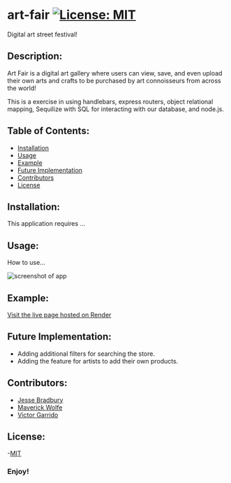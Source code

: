# art-fair  [![License: MIT](https://img.shields.io/badge/License-MIT-yellow.svg)](https://opensource.org/licenses/MIT)

Digital art street festival!



## Description:
Art Fair is a digital art gallery where users can view, save, and even upload their own arts and crafts to be purchased by art connoisseurs from across the world!


This is a exercise in using handlebars, express routers, object relational mapping, Sequilize with SQL for interacting with our database, and node.js.  

## Table of Contents:
  - [Installation](#installation)
  - [Usage](#usage)
  - [Example](#example)
  - [Future Implementation](#future_implementation)
  - [Contributors](#contributors)
  - [License](#license)


## Installation:
This application requires ...

## Usage:
How to use...

![screenshot of app](assets/screenshots/ss1.png)

## Example:
[Visit the live page hosted on Render](https://art-fair.onrender.com/)

## Future Implementation:
- Adding additional filters for searching the store. 
- Adding the feature for artists to add their own products. 


## Contributors:
- [Jesse Bradbury](https://github.com/jessebradbury)
- [Maverick Wolfe](https://github.com/maverickwolfe21) 
- [Victor Garrido](https://github.com/victorgarrido1)


## License:
-[MIT](https://opensource.org/license/mit/) 

### Enjoy!
